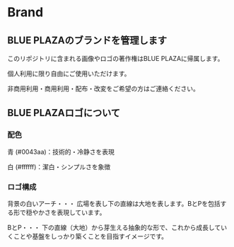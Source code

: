# Brand
## BLUE PLAZAのブランドを管理します
このリポジトリに含まれる画像やロゴの著作権はBLUE PLAZAに帰属します。

個人利用に限り自由にご使用いただけます。

非商用利用・商用利用・配布・改変をご希望の方はご連絡ください。

## BLUE PLAZAロゴについて
### 配色
青 (#0043aa)：技術的・冷静さを表現

白 (#ffffff)：潔白・シンプルさを象徴

### ロゴ構成
背景の白いアーチ・・・
広場を表し下の直線は大地を表します。BとPを包括する形で穏やかさを表現しています。

BとP・・・
下の直線（大地）から芽生える抽象的な形で、これから成長していくことや基盤をしっかり築くことを目指すイメージです。
